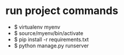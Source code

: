 # run project commands
* $ virtualenv myenv
* $ source/myenv/bin/activate
* $ pip install -r requirements.txt
* $ python manage.py runserver

